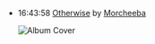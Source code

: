 *   16:43:58  [Otherwise](http://goo.gl/ItsDP) by [Morcheeba](http://www.last.fm/music/Morcheeba)

    ![Album Cover](http://userserve-ak.last.fm/serve/174s/67378588.png "Charango")

